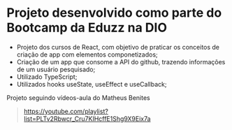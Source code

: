 # Projeto desenvolvido como parte do Bootcamp da Eduzz na DIO

- Projeto dos cursos de React, com objetivo de praticar os conceitos de criação de app com elementos componetizados;
- Criação de um app que consome a API do github, trazendo informações de um usuário pesquisado;
- Utilizado TypeScript;
- Utilizados hooks useState, useEffect e useCallback;


Projeto seguindo vídeos-aula do Matheus Benites
> https://youtube.com/playlist?list=PLTv2Rbwcr_Cru7KIHcffE1Shg9X9Eix7a

